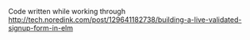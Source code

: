 Code written while working through http://tech.noredink.com/post/129641182738/building-a-live-validated-signup-form-in-elm
